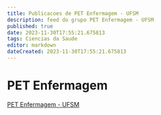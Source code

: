 ```yaml
---
title: Publicacoes de PET Enfermagem - UFSM
description: feed do grupo PET Enfermagem - UFSM
published: true
date: 2023-11-30T17:55:21.675813
tags: Ciencias da Saude
editor: markdown
dateCreated: 2023-11-30T17:55:21.675813
---
```


# PET Enfermagem
[PET Enfermagem - UFSM](/grupo/237PETEnfermagemUFSM.md)